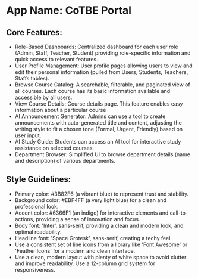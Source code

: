 # **App Name**: CoTBE Portal

## Core Features:

- Role-Based Dashboards: Centralized dashboard for each user role (Admin, Staff, Teacher, Student) providing role-specific information and quick access to relevant features.
- User Profile Management: User profile pages allowing users to view and edit their personal information (pulled from Users, Students, Teachers, Staffs tables).
- Browse Course Catalog: A searchable, filterable, and paginated view of all courses. Each course has its basic information available and accessible by all users.
- View Course Details: Course details page. This feature enables easy information about a particular course
- AI Announcement Generator: Admins can use a tool to create announcements with auto-generated title and content, adjusting the writing style to fit a chosen tone (Formal, Urgent, Friendly) based on user input.
- AI Study Guide: Students can access an AI tool for interactive study assistance on selected courses.
- Department Browser: Simplified UI to browse department details (name and description) of various departments.

## Style Guidelines:

- Primary color: #3B82F6 (a vibrant blue) to represent trust and stability.
- Background color: #EBF4FF (a very light blue) for a clean and professional look.
- Accent color: #6366F1 (an indigo) for interactive elements and call-to-actions, providing a sense of innovation and focus.
- Body font: 'Inter', sans-serif, providing a clean and modern look, and optimal readability.
- Headline font: 'Space Grotesk', sans-serif, creating a techy feel
- Use a consistent set of line icons from a library like 'Font Awesome' or 'Feather Icons' for a modern and clean interface.
- Use a clean, modern layout with plenty of white space to avoid clutter and improve readability. Use a 12-column grid system for responsiveness.